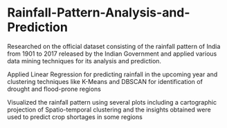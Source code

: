 # Rainfall-Pattern-Analysis-and-Prediction
Researched on the official dataset consisting of the rainfall pattern of India from 1901 to 2017 released by the Indian Government and applied various data mining techniques for its analysis and prediction.

Applied Linear Regression for predicting rainfall in the upcoming year and clustering techniques like K-Means and DBSCAN for identification of drought and flood-prone regions

Visualized the rainfall pattern using several plots including a cartographic projection of Spatio-temporal clustering and the insights obtained were used to predict crop shortages in some regions
